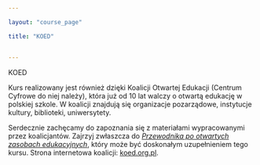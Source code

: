 ```yaml
---

layout: "course_page"

title: "KOED"


---
```



<div class="text-center screen-title">
KOED
</div>

<div class="screen-content">
  <p>Kurs realizowany jest również dzięki Koalicji Otwartej Edukacji (Centrum Cyfrowe do niej należy), która już od 10 lat walczy o otwartą edukację w polskiej szkole. W koalicji znajdują się organizacje pozarządowe, instytucje kultury, biblioteki, uniwersytety. 
</p> 
<p>Serdecznie zachęcamy do zapoznania się z materiałami wypracowanymi przez koalicjantów. Zajrzyj zwłaszcza do <a href="http://koed.org.pl/wp-content/uploads/2014/05/OER_handbook_v5_online1.pdf"><i>Przewodnika po otwartych zasobach edukacyjnych</i></a>, który może być doskonałym uzupełnieniem tego kursu. Strona internetowa koalicji: <a href="http://koed.org.pl/pl/">koed.org.pl</a>. </p>

</div> 
